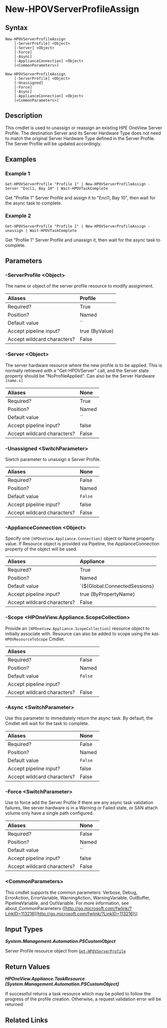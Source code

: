 ﻿---
description: Unassign or Reassign an existing Server Profile.
---

# New-HPOVServerProfileAssign

## Syntax

```text
New-HPOVServerProfileAssign
    [-ServerProfile] <Object>
    [-Server] <Object>
    [-Force]
    [-Async]
    [-ApplianceConnection] <Object>
    [<CommonParameters>]
```

```text
New-HPOVServerProfileAssign
    [-ServerProfile] <Object>
    [-Unassigned]
    [-Force]
    [-Async]
    [-ApplianceConnection] <Object>
    [<CommonParameters>]
```

## Description

This cmdlet is used to unassign or reassign an existing HPE OneView Server Profile.  The destination Server and its Server Hardware Type does not need to match the original Server Hardware Type defined in the Server Profile.  The Server Profile will be updated accordingly.

## Examples

###  Example 1 

```text
Get-HPOVServerProfile "Profile 1" | New-HPOVServerProfileAssign -Server "Encl1, Bay 10" | Wait-HPOVTaskComplete

```

Get "Profile 1" Server Profile and assign it to "Encl1, Bay 10", then wait for the async task to complete.

###  Example 2 

```text
Get-HPOVServerProfile "Profile 1" | New-HPOVServerProfileAssign -unassign | Wait-HPOVTaskComplete

```

Get "Profile 1" Server Profile and unassign it, then wait for the async task to complete.

## Parameters

### -ServerProfile &lt;Object&gt;

The name or object of the server profile resource to modify assignment.

| Aliases | Profile |
| :--- | :--- |
| Required? | True |
| Position? | Named |
| Default value | `` |
| Accept pipeline input? | true (ByValue) |
| Accept wildcard characters? | False |

### -Server &lt;Object&gt;

The server hardware resource where the new profile is to be applied.  This is normally retrieved with a "Get-HPOVServer" call, and the Server state property should be "NoProfileApplied".  Can also be the Server Hardware `[name.s]`

| Aliases | None |
| :--- | :--- |
| Required? | True |
| Position? | Named |
| Default value | `` |
| Accept pipeline input? | false |
| Accept wildcard characters? | False |

### -Unassigned &lt;SwitchParameter&gt;

Siwtch parameter to unassign a Server Profile.

| Aliases | None |
| :--- | :--- |
| Required? | False |
| Position? | Named |
| Default value | `False` |
| Accept pipeline input? | false |
| Accept wildcard characters? | False |

### -ApplianceConnection &lt;Object&gt;

Specify one `[HPOneView.Appliance.Connection]` object or Name property value. If Resource object is provided via Pipeline, the ApplianceConnection property of the object will be used.

| Aliases | Appliance |
| :--- | :--- |
| Required? | True |
| Position? | Named |
| Default value | `(${Global:ConnectedSessions} | ? Default)` |
| Accept pipeline input? | true (ByPropertyName) |
| Accept wildcard characters? | False |

### -Scope &lt;HPOneView.Appliance.ScopeCollection&gt;

Provide an `[HPOneView.Appliance.ScopeCollection]` resource object to initially associate with.  Resource can also be added to scope using the `Add-HPOVResourceToScope` Cmdlet.

| Aliases |  |
| :--- | :--- |
| Required? | False |
| Position? | Named |
| Default value | `False` |
| Accept pipeline input? |  |
| Accept wildcard characters? | False |

### -Async &lt;SwitchParameter&gt;

Use this parameter to immediately return the async task.  By default, the Cmdlet will wait for the task to complete.

| Aliases | None |
| :--- | :--- |
| Required? | False |
| Position? | Named |
| Default value | `False` |
| Accept pipeline input? | false |
| Accept wildcard characters? | False |

### -Force &lt;SwitchParameter&gt;

Use to force add the Server Profile if there are any async task validation failures, like server hardware is in a Warning or Failed state, or SAN attach volume only have a single path configured.

| Aliases | None |
| :--- | :--- |
| Required? | False |
| Position? | Named |
| Default value | `` |
| Accept pipeline input? | false |
| Accept wildcard characters? | False |

### &lt;CommonParameters&gt;

This cmdlet supports the common parameters: Verbose, Debug, ErrorAction, ErrorVariable, WarningAction, WarningVariable, OutBuffer, PipelineVariable, and OutVariable. For more information, see about\_CommonParameters \([http://go.microsoft.com/fwlink/?LinkID=113216](http://go.microsoft.com/fwlink/?LinkID=113216)\)

## Input Types

_**System.Management.Automation.PSCustomObject**_

Server Profile resource object from [`Get-HPOVServerProfile`](get-hpovserverprofile.md)

## Return Values

_**HPOneView.Appliance.TaskResource [System.Management.Automation.PSCustomObject]**_

If successful returns a task resource which may be polled to follow the progress of the profile creation.  Otherwise, a request validation error will be returned

## Related Links

